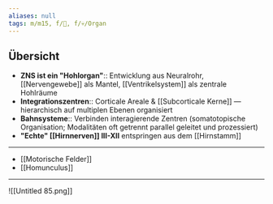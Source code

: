 ```yaml
---
aliases: null
tags: m/m15, f/🧠, f/💀/Organ
---
```


## Übersicht

- **ZNS ist ein "Hohlorgan"**:: Entwicklung aus Neuralrohr, [[Nervengewebe]] als Mantel, [[Ventrikelsystem]] als zentrale Hohlräume
- **Integrationszentren**:: Corticale Areale & [[Subcorticale Kerne]] — hierarchisch auf multiplen Ebenen organisiert
- **Bahnsysteme**:: Verbinden interagierende Zentren (somatotopische Organisation; Modalitäten oft getrennt parallel geleitet und prozessiert)
- **"Echte" [[Hirnnerven]] III-XII** entspringen aus dem [[Hirnstamm]]
---
- [[Motorische Felder]]
- [[Homunculus]]

---
![[Untitled 85.png]]